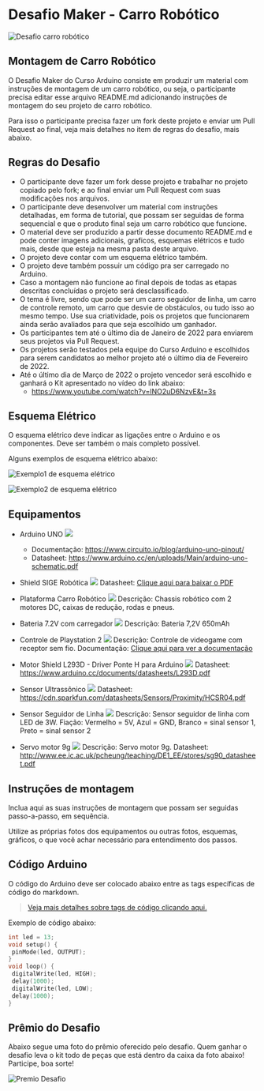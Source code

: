 # Desafio Maker - Carro Robótico

![Desafio carro robótico](carro_robotico.jpg)

## Montagem de Carro Robótico

O Desafio Maker do Curso Arduino consiste em produzir um material com instruções de montagem de um carro robótico, ou seja, o participante precisa editar esse arquivo README.md adicionando instruções de montagem do seu projeto de carro robótico.

Para isso o participante precisa fazer um fork deste projeto e enviar um Pull Request ao final, veja mais detalhes no item de regras do desafio, mais abaixo.

## Regras do Desafio

- O participante deve fazer um fork desse projeto e trabalhar no projeto copiado pelo fork; e ao final enviar um Pull Request com suas modificações nos arquivos.
- O participante deve desenvolver um material com instruções detalhadas, em forma de tutorial, que possam ser seguidas de forma sequencial e que o produto final seja um carro robótico que funcione.
- O material deve ser produzido a partir desse documento README.md e pode conter imagens adicionais, graficos, esquemas elétricos e tudo mais, desde que esteja na mesma pasta deste arquivo.
- O projeto deve contar com um esquema elétrico também.
- O projeto deve também possuir um código pra ser carregado no Arduino.
- Caso a montagem não funcione ao final depois de todas as etapas descritas concluídas o projeto será desclassificado.
- O tema é livre, sendo que pode ser um carro seguidor de linha, um carro de controle remoto, um carro que desvie de obstáculos, ou tudo isso ao mesmo tempo. Use sua criatividade, pois os projetos que funcionarem ainda serão avaliados para que seja escolhido um ganhador.
- Os participantes tem até o último dia de Janeiro de 2022 para enviarem seus projetos via Pull Request.
- Os projetos serão testados pela equipe do Curso Arduino e escolhidos para serem candidatos ao melhor projeto até o último dia de Fevereiro de 2022.
- Até o último dia de Março de 2022 o projeto vencedor será escolhido e ganhará o Kit apresentado no vídeo do link abaixo:
  - https://www.youtube.com/watch?v=lNO2uD6NzvE&t=3s

## Esquema Elétrico

O esquema elétrico deve indicar as ligações entre o Arduino e os componentes. Deve ser também o mais completo possível.

Alguns exemplos de esquema elétrico abaixo:

![Exemplo1 de esquema elétrico](esquema_eletrico_exemplo1.png)

![Exemplo2 de esquema elétrico](esquema_eletrico_exemplo2.png)

## Equipamentos

- Arduino UNO
![](equipamento_arduino.jpg)
  - Documentação: https://www.circuito.io/blog/arduino-uno-pinout/
  - Datasheet: https://www.arduino.cc/en/uploads/Main/arduino-uno-schematic.pdf

- Shield SIGE Robótica
![](equipamento_sige_robotica.jpg)
Datasheet: [Clique aqui para baixar o PDF](datasheet_sige_robotica.pdf)

- Plataforma Carro Robótico
![](equipamento_carro.jpg)
Descrição: Chassis robótico com 2 motores DC, caixas de redução, rodas e pneus.

- Bateria 7.2V com carregador
![](equipamento_bateria_carregador.jpg)
Descrição: Bateria 7,2V 650mAh

- Controle de Playstation 2
![](equipamento_controle_ps2.jpg)
Descrição: Controle de videogame com receptor sem fio.
Documentação: [Clique aqui para ver a documentação](https://create.arduino.cc/projecthub/electropeak/how-to-interface-ps2-wireless-controller-w-arduino-a0a813)

- Motor Shield L293D - Driver Ponte H para Arduino
![](equipamento_placa_motores.jpg)
Datasheet: https://www.arduino.cc/documents/datasheets/L293D.pdf

- Sensor Ultrassônico
![](equipamento_sensor_ultrassonico.jpg)
Datasheet: https://cdn.sparkfun.com/datasheets/Sensors/Proximity/HCSR04.pdf

- Sensor Seguidor de Linha
![](equipamento_sensor_seguidor_linha.jpg)
Descrição: Sensor seguidor de linha com LED de 3W. Fiação: Vermelho = 5V, Azul = GND, Branco = sinal sensor 1, Preto = sinal sensor 2

- Servo motor 9g
![](equipamento_servo.jpg)
Descrição: Servo motor 9g.
Datasheet: http://www.ee.ic.ac.uk/pcheung/teaching/DE1_EE/stores/sg90_datasheet.pdf 

## Instruções de montagem

Inclua aqui as suas instruções de montagem que possam ser seguidas passo-a-passo, em sequência.

Utilize as próprias fotos dos equipamentos ou outras fotos, esquemas, gráficos, o que você achar necessário para entendimento dos passos.

## Código Arduino

O código do Arduino deve ser colocado abaixo entre as tags específicas de código do markdown.

> [Veja mais detalhes sobre tags de código clicando aqui.](https://www.markdownguide.org/extended-syntax/#:~:text=The%20basic%20Markdown%20syntax%20allows,and%20after%20the%20code%20block)

Exemplo de código abaixo:

```cpp
int led = 13;
void setup() {
 pinMode(led, OUTPUT);
}
void loop() {
 digitalWrite(led, HIGH);
 delay(1000);
 digitalWrite(led, LOW);
 delay(1000);
}
```

## Prêmio do Desafio

Abaixo segue uma foto do prêmio oferecido pelo desafio. Quem ganhar o desafio leva o kit todo de peças que está dentro da caixa da foto abaixo! Participe, boa sorte!

![Premio Desafio](premio.jpg)
